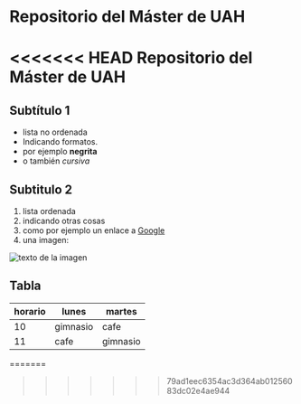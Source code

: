 # Repositorio del Máster de UAH
<<<<<<< HEAD
Repositorio del Máster de UAH
==============================

## Subtítulo 1
- lista no ordenada
- Indicando formatos.
- por ejemplo **negrita**
- o también *cursiva*

## Subtitulo 2

1. lista ordenada
1. indicando otras cosas
1. como por ejemplo un enlace a [Google](http://www.google.com)
1. una imagen:

![texto de la imagen](https://www.google.es/search?biw=1366&bih=651&tbm=isch&sa=1&ei=W_r2W-HCGsi2kwWOrrDIAg&q=imagenes+monte+perdido&oq=imagenes+monte+per&gs_l=img.1.0.0j0i8i30.2508.16191..17588...14.0..1.539.3607.12j10j0j1j1j1......0....1..gws-wiz-img.......0i67.sYYvUlHdilI#imgrc=GkEyzFsP-d-LXM:)

## Tabla

| horario  | lunes    | martes  |
|----------| ---------|----------|
| 10       | gimnasio | cafe     |
| 11       | cafe     | gimnasio |
=======
>>>>>>> 79ad1eec6354ac3d364ab01256083dc02e4ae944
